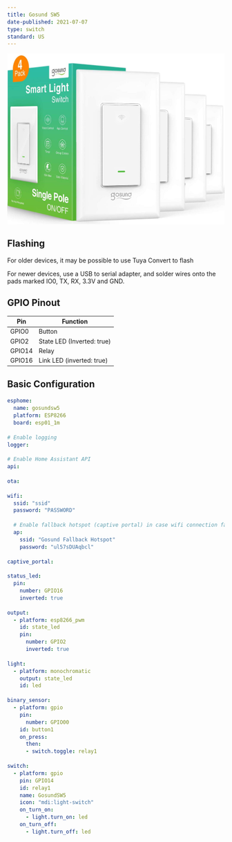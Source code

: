 ```yaml
---
title: Gosund SW5
date-published: 2021-07-07
type: switch
standard: US
---
```


![Product Image](gosund_SW5.jpg "Product Image")

## Flashing
For older devices, it may be possible to use Tuya Convert to flash

For newer devices, use a USB to serial adapter, and solder wires onto the pads marked IO0, TX, RX, 3.3V and GND. 

## GPIO Pinout

| Pin    | Function                       |
| ------ | ------------------------------ |
| GPIO0  | Button                         |
| GPIO2  | State LED (Inverted: true)     |
| GPIO14 | Relay                          |
| GPIO16 | Link LED (inverted: true)      |

## Basic Configuration

```yaml
esphome:
  name: gosundsw5
  platform: ESP8266
  board: esp01_1m

# Enable logging
logger:

# Enable Home Assistant API
api:

ota:

wifi:
  ssid: "ssid"
  password: "PASSWORD"

  # Enable fallback hotspot (captive portal) in case wifi connection fails
  ap:
    ssid: "Gosund Fallback Hotspot"
    password: "ul57sDUAqbcl"

captive_portal:

status_led:
  pin:
    number: GPIO16
    inverted: true

output:
  - platform: esp8266_pwm
    id: state_led
    pin:
      number: GPIO2
      inverted: true

light:
  - platform: monochromatic
    output: state_led
    id: led

binary_sensor:
  - platform: gpio
    pin:
      number: GPIO00
    id: button1
    on_press:
      then:
      - switch.toggle: relay1

switch:
  - platform: gpio
    pin: GPIO14
    id: relay1
    name: GosundSW5
    icon: "mdi:light-switch"
    on_turn_on:
      - light.turn_on: led
    on_turn_off:
      - light.turn_off: led
```
